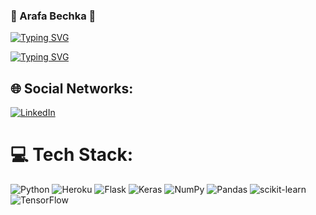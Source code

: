 ### :wave: Arafa Bechka :wave:

[![Typing SVG](https://readme-typing-svg.demolab.com?font=Fira+Code&size=15&pause=1000&color=56B8F7&center=true&vCenter=true&width=450&height=60&lines=Always+learning+new+things+like%3A+;Machine+Learning+;and+Deep+Learning+projects)](https://git.io/typing-svg)

[![Typing SVG](https://readme-typing-svg.demolab.com?font=Fira+Code&pause=1000&color=1944C8&width=435&lines=Always+learning+new+things+like%3A+;Artificial+Intelligence+--%3E;Deep+Learning+--%3E+CNN%2C+RNN;GAN+and+others...;Machine+Learning+projects++--%3E;supervised+and+unsupervised+learning)](https://git.io/typing-svg)

## 🌐 Social Networks:
[![LinkedIn](https://img.shields.io/badge/LinkedIn-%230077B5.svg?logo=linkedin&logoColor=white)](https://fr.linkedin.com/in/arafa-bechka-b1545717a) 

# 💻 Tech Stack:
![Python](https://img.shields.io/badge/python-3670A0?style=for-the-badge&logo=python&logoColor=ffdd54) ![Heroku](https://img.shields.io/badge/heroku-%23430098.svg?style=for-the-badge&logo=heroku&logoColor=white) ![Flask](https://img.shields.io/badge/flask-%23000.svg?style=for-the-badge&logo=flask&logoColor=white) ![Keras](https://img.shields.io/badge/Keras-%23D00000.svg?style=for-the-badge&logo=Keras&logoColor=white) ![NumPy](https://img.shields.io/badge/numpy-%23013243.svg?style=for-the-badge&logo=numpy&logoColor=white) ![Pandas](https://img.shields.io/badge/pandas-%23150458.svg?style=for-the-badge&logo=pandas&logoColor=white) ![scikit-learn](https://img.shields.io/badge/scikit--learn-%23F7931E.svg?style=for-the-badge&logo=scikit-learn&logoColor=white) ![TensorFlow](https://img.shields.io/badge/TensorFlow-%23FF6F00.svg?style=for-the-badge&logo=TensorFlow&logoColor=white)










